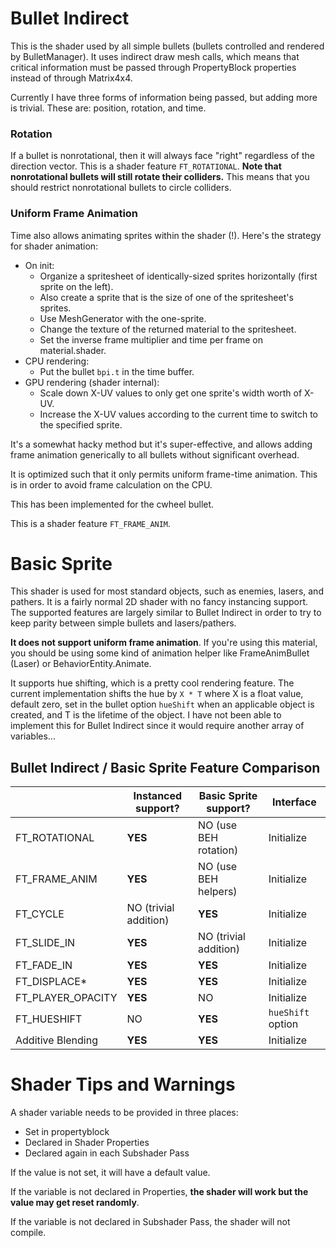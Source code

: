 # Bullet Indirect

This is the shader used by all simple bullets (bullets controlled and rendered by BulletManager). It uses indirect draw mesh calls, which means that critical information must be passed through PropertyBlock properties instead of through Matrix4x4. 

Currently I have three forms of information being passed, but adding more is trivial. These are: position, rotation, and time. 

### Rotation

If a bullet is nonrotational, then it will always face "right" regardless of the direction vector. This is a shader feature `FT_ROTATIONAL`. **Note that nonrotational bullets will still rotate their colliders.** This means that you should restrict nonrotational bullets to circle colliders. 

### Uniform Frame Animation

Time also allows animating sprites within the shader (!). Here's the strategy for shader animation:

- On init:
  - Organize a spritesheet of identically-sized sprites horizontally (first sprite on the left).
  - Also create a sprite that is the size of one of the spritesheet's sprites. 
  - Use MeshGenerator with the one-sprite. 
  - Change the texture of the returned material to the spritesheet.
  - Set the inverse frame multiplier and time per frame on material.shader.
- CPU rendering:
  - Put the bullet `bpi.t` in the time buffer.
- GPU rendering (shader internal):
  - Scale down X-UV values to only get one sprite's width worth of X-UV.
  - Increase the X-UV values according to the current time to switch to the specified sprite.

It's a somewhat hacky method but it's super-effective, and allows adding frame animation generically to all bullets without significant overhead. 

It is optimized such that it only permits uniform frame-time animation. This is in order to avoid frame calculation on the CPU.

This has been implemented for the cwheel bullet.

This is a shader feature `FT_FRAME_ANIM`. 

# Basic Sprite

This shader is used for most standard objects, such as enemies, lasers, and pathers. It is a fairly normal 2D shader with no fancy instancing support. The supported features are largely similar to Bullet Indirect in order to try to keep parity between simple bullets and lasers/pathers.

**It does not support uniform frame animation**. If you're using this material, you should be using some kind of animation helper like FrameAnimBullet (Laser) or BehaviorEntity.Animate. 

It supports hue shifting, which is a pretty cool rendering feature. The current implementation shifts the hue by `X * T` where X is a float value, default zero, set in the bullet option `hueShift` when an applicable object is created, and T is the lifetime of the object. I have not been able to implement this for Bullet Indirect since it would require another array of variables...

## Bullet Indirect / Basic Sprite Feature Comparison

|                   | Instanced support?    | Basic Sprite support? | Interface         |
| ----------------- | --------------------- | --------------------- | ----------------- |
| FT_ROTATIONAL     | **YES**               | NO (use BEH rotation) | Initialize        |
| FT_FRAME_ANIM     | **YES**               | NO (use BEH helpers)  | Initialize        |
| FT_CYCLE          | NO (trivial addition) | **YES**               | Initialize        |
| FT_SLIDE_IN       | **YES**               | NO (trivial addition) | Initialize        |
| FT_FADE_IN        | **YES**               | **YES**               | Initialize        |
| FT_DISPLACE*      | **YES**               | **YES**               | Initialize        |
| FT_PLAYER_OPACITY | **YES**               | NO                    | Initialize        |
| FT_HUESHIFT       | NO                    | **YES**               | `hueShift` option |
| Additive Blending | **YES**               | **YES**               | Initialize        |

# Shader Tips and Warnings

A shader variable needs to be provided in three places:

- Set in propertyblock
- Declared in Shader Properties
- Declared again in each Subshader Pass

If the value is not set, it will have a default value.

If the variable is not declared in Properties, **the shader will work but the value may get reset randomly**.

If the variable is not declared in Subshader Pass, the shader will not compile.